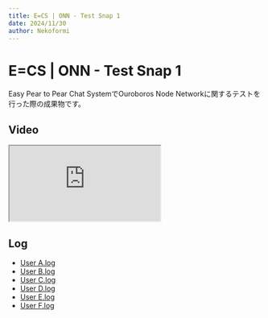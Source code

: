 ```yaml
---
title: E=CS | ONN - Test Snap 1
date: 2024/11/30
author: Nekoformi
---
```


# E=CS | ONN - Test Snap 1

Easy Pear to Pear Chat SystemでOuroboros Node Networkに関するテストを行った際の成果物です。

## Video

<iframe src='https://www.youtube.com/embed/tQw7-FHVtdo' title='Easy Pear to Pear Chat System | Ouroboros Node Network - Test Snap 1'></iframe>

## Log

- [User A.log](/post/work/software/post-E_CS/snap-0001/User%20A.log)
- [User B.log](/post/work/software/post-E_CS/snap-0001/User%20B.log)
- [User C.log](/post/work/software/post-E_CS/snap-0001/User%20C.log)
- [User D.log](/post/work/software/post-E_CS/snap-0001/User%20D.log)
- [User E.log](/post/work/software/post-E_CS/snap-0001/User%20E.log)
- [User F.log](/post/work/software/post-E_CS/snap-0001/User%20F.log)
